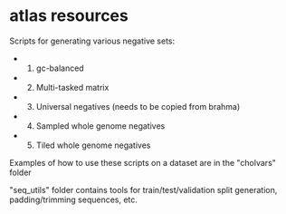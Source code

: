 # atlas resources
Scripts for generating various negative sets:

* 1. gc-balanced
* 2. Multi-tasked matrix
* 3. Universal negatives (needs to be copied from brahma) 
* 4. Sampled whole genome negatives
* 5. Tiled whole genome negatives

Examples of how to use these scripts on a dataset are in the "cholvars" folder

"seq_utils" folder contains tools for train/test/validation split generation, padding/trimming sequences, etc.
